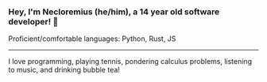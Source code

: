 ### Hey, I'm Necloremius (he/him), a 14 year old software developer! 👋


Proficient/comfortable languages: Python, Rust, JS

----
I love programming, playing tennis, pondering calculus problems, listening to music, and drinking bubble tea!









<!--
**Amdirpherian/Amdirpherian** is a ✨ _special_ ✨ repository because its `README.md` (this file) appears on your GitHub profile.

